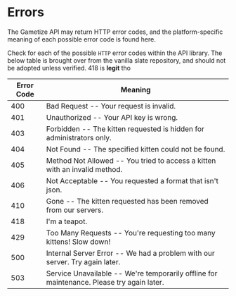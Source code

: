 # Errors

The Gametize API may return HTTP error codes, and the platform-specific meaning of each possible error code is found here. 

<aside class="dev">Check for each of the possible <code>HTTP</code> error codes within the API library. The below table is brought over from the vanilla slate repository, and should not be adopted unless verified. 418 is <strong>legit</strong> tho</aside>


Error Code | Meaning
---|---
400 | Bad Request -- Your request is invalid.
401 | Unauthorized -- Your API key is wrong.
403 | Forbidden -- The kitten requested is hidden for administrators only.
404 | Not Found -- The specified kitten could not be found.
405 | Method Not Allowed -- You tried to access a kitten with an invalid method.
406 | Not Acceptable -- You requested a format that isn't json.
410 | Gone -- The kitten requested has been removed from our servers.
418 | I'm a teapot.
429 | Too Many Requests -- You're requesting too many kittens! Slow down!
500 | Internal Server Error -- We had a problem with our server. Try again later.
503 | Service Unavailable -- We're temporarily offline for maintenance. Please try again later.
